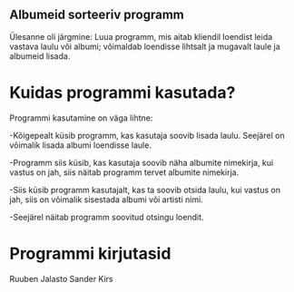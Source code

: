 ## Albumeid sorteeriv programm

Ülesanne oli järgmine: Luua programm, mis aitab kliendil loendist leida vastava laulu või albumi; võimaldab loendisse
lihtsalt ja mugavalt laule ja albumeid lisada.

# Kuidas programmi kasutada?

Programmi kasutamine on väga lihtne:

-Kõigepealt küsib programm, kas kasutaja soovib lisada laulu. Seejärel on võimalik lisada albumi loendisse laule.

-Programm siis küsib, kas kasutaja soovib näha albumite nimekirja, kui vastus on jah, siis näitab programm tervet albumite nimekirja.

-Siis küsib programm kasutajalt, kas ta soovib otsida laulu, kui vastus on jah, siis on võimalik sisestada albumi või artisti nimi.

-Seejärel näitab programm soovitud otsingu loendit.

# Programmi kirjutasid
Ruuben Jalasto
Sander Kirs
